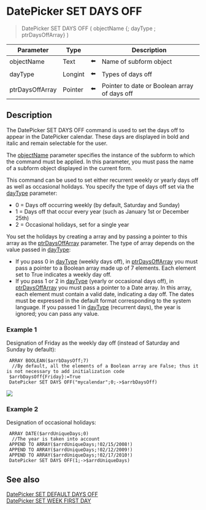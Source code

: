# DatePicker SET DAYS OFF

> DatePicker SET DAYS OFF ( objectName {; dayType ; ptrDaysOffArray} )

| Parameter | Type |     | Description |
| --- | --- | --- | --- |
| objectName | Text | ⬅️ | Name of subform object |
| dayType | Longint | ⬅️ | Types of days off |
| ptrDaysOffArray | Pointer | ⬅️ | Pointer to date or Boolean array of days off |
## Description

The DatePicker SET DAYS OFF command is used to set the days off to appear in the DatePicker calendar. These days are displayed in bold and italic and remain selectable for the user.

The [objectName](# "Name of subform object") parameter specifies the instance of the subform to which the command must be applied. In this parameter, you must pass the name of a subform object displayed in the current form.

This command can be used to set either recurrent weekly or yearly days off as well as occasional holidays. You specify the type of days off set via the [dayType](# "Types of days off") parameter:

* 0 = Days off occurring weekly (by default, Saturday and Sunday)
* 1 = Days off that occur every year (such as January 1st or December 25th)
* 2 = Occasional holidays, set for a single year

You set the holidays by creating a array and by passing a pointer to this array as the [ptrDaysOffArray](# "Pointer to date or Boolean array of days off") parameter. The type of array depends on the value passed in [dayType](# "Types of days off"):

* If you pass 0 in [dayType](# "Types of days off") (weekly days off), in [ptrDaysOffArray](# "Pointer to date or Boolean array of days off") you must pass a pointer to a Boolean array made up of 7 elements. Each element set to True indicates a weekly day off.
* If you pass 1 or 2 in [dayType](# "Types of days off") (yearly or occasional days off), in [ptrDaysOffArray](# "Pointer to date or Boolean array of days off") you must pass a pointer to a Date array. In this array, each element must contain a valid date, indicating a day off. The dates must be expressed in the default format corresponding to the system language. If you passed 1 in [dayType](# "Types of days off") (recurrent days), the year is ignored; you can pass any value.

### Example 1  

Designation of Friday as the weekly day off (instead of Saturday and Sunday by default):

```4d
 ARRAY BOOLEAN($arrbDaysOff;7)  
  //By default, all the elements of a Boolean array are False; thus it is not necessary to add initialization code  
 $arrbDaysOff{Friday}:=True  
 DatePicker SET DAYS OFF("mycalendar";0;->$arrbDaysOff)
```

![](https://doc.4d.com/4Dv19/picture/308188/pict308188.en.png)

### Example 2  

Designation of occasional holidays:

```4d
 ARRAY DATE($arrdUniqueDays;0)  
  //The year is taken into account  
 APPEND TO ARRAY($arrdUniqueDays;!02/15/2008!)  
 APPEND TO ARRAY($arrdUniqueDays;!02/12/2009!)  
 APPEND TO ARRAY($arrdUniqueDays;!02/17/2010!)  
 DatePicker SET DAYS OFF(1;->$arrdUniqueDays)
```

## See also

[DatePicker SET DEFAULT DAYS OFF](DatePicker%20SET%20DEFAULT%20DAYS%20OFF.md)  
[DatePicker SET WEEK FIRST DAY](DatePicker%20SET%20WEEK%20FIRST%20DAY.md)
